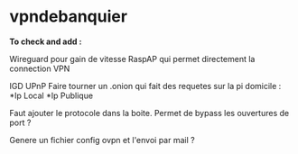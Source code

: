 # vpndebanquier


**To check and add :**


Wireguard pour gain de vitesse
RaspAP qui permet directement la connection VPN

IGD UPnP
Faire tourner un .onion qui fait des requetes sur la pi domicile :
*Ip Local
*Ip Publique

Faut ajouter le protocole dans la boite.
Permet de bypass les ouvertures de port ?

Genere un fichier config ovpn et l'envoi par mail ?




